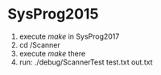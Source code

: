 # SysProg2015

1. execute _make_ in SysProg2017
2. cd /Scanner
3. execute _make_ there
4. run: ./debug/ScannerTest test.txt out.txt